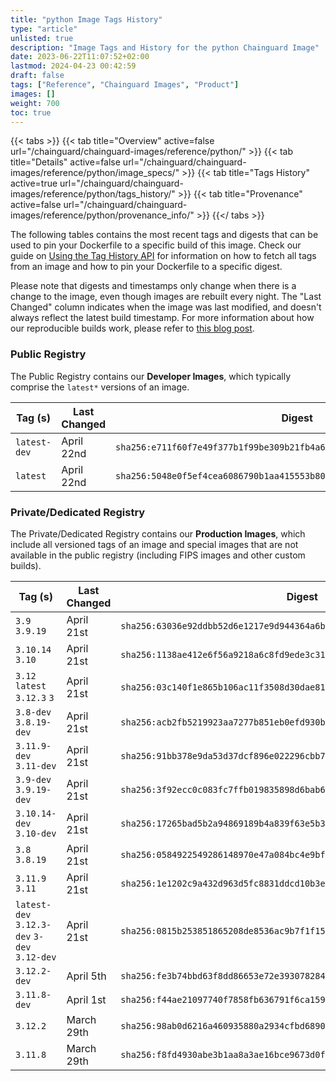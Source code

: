 ```yaml
---
title: "python Image Tags History"
type: "article"
unlisted: true
description: "Image Tags and History for the python Chainguard Image"
date: 2023-06-22T11:07:52+02:00
lastmod: 2024-04-23 00:42:59
draft: false
tags: ["Reference", "Chainguard Images", "Product"]
images: []
weight: 700
toc: true
---
```


{{< tabs >}}
{{< tab title="Overview" active=false url="/chainguard/chainguard-images/reference/python/" >}}
{{< tab title="Details" active=false url="/chainguard/chainguard-images/reference/python/image_specs/" >}}
{{< tab title="Tags History" active=true url="/chainguard/chainguard-images/reference/python/tags_history/" >}}
{{< tab title="Provenance" active=false url="/chainguard/chainguard-images/reference/python/provenance_info/" >}}
{{</ tabs >}}

The following tables contains the most recent tags and digests that can be used to pin your Dockerfile to a specific build of this image. Check our guide on [Using the Tag History API](/chainguard/chainguard-images/using-the-tag-history-api/) for information on how to fetch all tags from an image and how to pin your Dockerfile to a specific digest.

Please note that digests and timestamps only change when there is a change to the image, even though images are rebuilt every night. The "Last Changed" column indicates when the image was last modified, and doesn't always reflect the latest build timestamp. For more information about how our reproducible builds work, please refer to [this blog post](https://www.chainguard.dev/unchained/reproducing-chainguards-reproducible-image-builds).

### Public Registry
The Public Registry contains our **Developer Images**, which typically comprise the `latest*` versions of an image.

| Tag (s)       | Last Changed | Digest                                                                    |
|---------------|--------------|---------------------------------------------------------------------------|
|  `latest-dev` | April 22nd   | `sha256:e711f60f7e49f377b1f99be309b21fb4a6c247d5cc10badc231cb82240965ac9` |
|  `latest`     | April 22nd   | `sha256:5048e0f5ef4cea6086790b1aa415553b80b3857f3a0c15326e8ad51a13d55ce4` |


### Private/Dedicated Registry
The Private/Dedicated Registry contains our **Production Images**, which include all versioned tags of an image and special images that are not available in the public registry (including FIPS images and other custom builds).

| Tag (s)                                       | Last Changed | Digest                                                                    |
|-----------------------------------------------|--------------|---------------------------------------------------------------------------|
|  `3.9` `3.9.19`                               | April 21st   | `sha256:63036e92ddbb52d6e1217e9d944364a6b0bae591836e893eaf68ac0155d0d268` |
|  `3.10.14` `3.10`                             | April 21st   | `sha256:1138ae412e6f56a9218a6c8fd9ede3c31b6381b6d2adabe2bcefb3462ba6ca3d` |
|  `3.12` `latest` `3.12.3` `3`                 | April 21st   | `sha256:03c140f1e865b106ac11f3508d30dae819d85a18e7e8c6a639fffbb9195beb70` |
|  `3.8-dev` `3.8.19-dev`                       | April 21st   | `sha256:acb2fb5219923aa7277b851eb0efd930b9a24ada33901af1779eac37cece7189` |
|  `3.11.9-dev` `3.11-dev`                      | April 21st   | `sha256:91bb378e9da53d37dcf896e022296cbb7de8d0d425516047e95902ed839c7739` |
|  `3.9-dev` `3.9.19-dev`                       | April 21st   | `sha256:3f92ecc0c083fc7ffb019835898d6bab6fbf07af4edcffacbbb28e18520c0625` |
|  `3.10.14-dev` `3.10-dev`                     | April 21st   | `sha256:17265bad5b2a94869189b4a839f63e5b34025878ef12dbf4c9434bd863bd6880` |
|  `3.8` `3.8.19`                               | April 21st   | `sha256:0584922549286148970e47a084bc4e9bfe6983ede0eea517893dc918f540e1b5` |
|  `3.11.9` `3.11`                              | April 21st   | `sha256:1e1202c9a432d963d5fc8831ddcd10b3edd76b744e024cdddfd722a0be1c3941` |
|  `latest-dev` `3.12.3-dev` `3-dev` `3.12-dev` | April 21st   | `sha256:0815b253851865208de8536ac9b7f1f150ace29eb87be80c2701fb213cfa7d94` |
|  `3.12.2-dev`                                 | April 5th    | `sha256:fe3b74bbd63f8dd86653e72e393078284c714d96d88c9b7f9063633a2db92ea0` |
|  `3.11.8-dev`                                 | April 1st    | `sha256:f44ae21097740f7858fb636791f6ca1590d90b22de7029631d13de9e6e082733` |
|  `3.12.2`                                     | March 29th   | `sha256:98ab0d6216a460935880a2934cfbd689087b1b337be041f143f30bded0e34f2a` |
|  `3.11.8`                                     | March 29th   | `sha256:f8fd4930abe3b1aa8a3ae16bce9673d0ff10fe895498c268dddb93cda136de62` |

